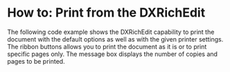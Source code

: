 # How to: Print from the DXRichEdit


The following code example shows the DXRichEdit capability to print the document with the default options as well as with the given printer settings. <br>The ribbon buttons allows you to print the document as it is or to print specific pages only. The message box displays the number of copies and pages to be printed.

<br/>



